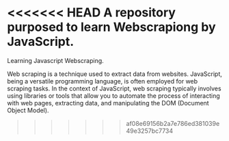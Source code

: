 <<<<<<< HEAD
A repository purposed to learn Webscrapiong by JavaScript.
=======
Learning Javascript Webscraping.

Web scraping is a technique used to extract data from websites. JavaScript, being a versatile programming language, is often employed for web scraping tasks. In the context of JavaScript, web scraping typically involves using libraries or tools that allow you to automate the process of interacting with web pages, extracting data, and manipulating the DOM (Document Object Model).
>>>>>>> af08e69156b2a7e786ed381039e49e3257bc7734
